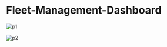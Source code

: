 # Fleet-Management-Dashboard

![p1](https://github.com/Harikrishnan-Nair/PowerBI-Fleet-Management-Dashboard/assets/95662379/7ebd88c9-a151-43d7-afe8-49935c127b18)

![p2](https://github.com/Harikrishnan-Nair/PowerBI-Fleet-Management-Dashboard/assets/95662379/4a4dc7e9-1b34-407e-9b0e-56dbd2b529fe)
